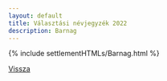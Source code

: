 ```yaml
---
layout: default
title: Választási névjegyzék 2022
description: Barnag
---
```


{% include settlementHTMLs/Barnag.html %}

[Vissza](./)